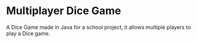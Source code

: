 # Multiplayer Dice Game
 A Dice Game made in Java for a school project, it allows multiple players to play a Dice game.
